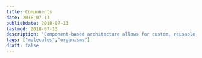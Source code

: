 ```yaml
---
title: Components
date: 2018-07-13
publishdate: 2018-07-13
lastmod: 2018-07-13
description: "Component-based architecture allows for custom, reusable, encapsulated sections of a webpage or web application's presentation layer."
tags: ["molecules","organisms"]
draft: false
---
```


<!-- Write body copy for components (/components/index.html) here. The page listing will appear automatically. -->


